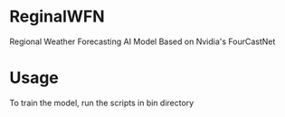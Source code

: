# ReginalWFN
Regional Weather Forecasting AI Model Based on Nvidia's FourCastNet

# Usage
To train the model, run the scripts in bin directory
